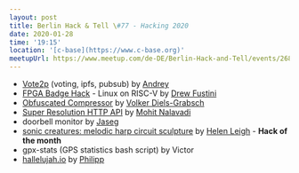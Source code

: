 ```yaml
---
layout: post
title: Berlin Hack & Tell \#77 - Hacking 2020
date: 2020-01-28
time: '19:15'
location: '[c-base](https://www.c-base.org)'
meetupUrl: https://www.meetup.com/de-DE/Berlin-Hack-and-Tell/events/268089955/
---
```


* [Vote2p](https://github.com/gimlet2/vote2p) (voting, ipfs, pubsub) by [Andrey](https://github.com/gimlet2)
* [FPGA Badge Hack](https://hackaday.io/page/6764-hackaday-supercon-badge-boots-linux-using-sdram-cartridge) - Linux on RISC-V by [Drew Fustini](https://github.com/pdp7)
* [Obfuscated Compressor](https://www.ioccc.org/2019/diels-grabsch1/hint.html) by [Volker Diels-Grabsch](https://njh.eu/)
* [Super Resolution HTTP API](https://github.com/momonala/supersizeme) by [Mohit Nalavadi](https://github.com/momonala)
* doorbell monitor by [Jaseg](https://github.com/jaseg)
* [sonic creatures: melodic harp circuit sculpture](https://www.youtube.com/watch?v=_8q6Gq_PAiE) by [Helen Leigh](https://www.youtube.com/user/helenlsteer) - **Hack of the month**
* gpx-stats (GPS statistics bash script) by Victor
* [hallelujah.io](https://hallelujah.io) by [Philipp](https://github.com/strathausen)
